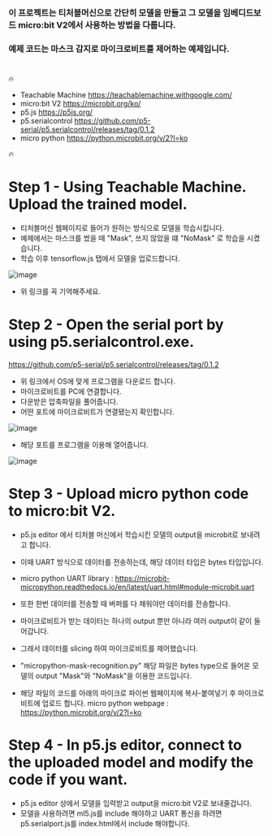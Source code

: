 ### 이 프로젝트는 티처블머신으로 간단히 모델을 만들고 그 모델을 임베디드보드 micro:bit V2에서 사용하는 방법을 다룹니다.
### 예제 코드는 마스크 감지로 마이크로비트를 제어하는 예제입니다. 


#
🔥 

- Teachable Machine https://teachablemachine.withgoogle.com/
- micro:bit V2 https://microbit.org/ko/
- p5.js https://p5js.org/
- p5.serialcontrol https://github.com/p5-serial/p5.serialcontrol/releases/tag/0.1.2
- micro python https://python.microbit.org/v/2?l=ko

🔥
#
# Step 1 - Using Teachable Machine. Upload the trained model.

- 티처블머신 웹페이지로 들어가 원하는 방식으로 모델을 학습시킵니다. 
- 예제에서는 마스크를 썼을 때 "Mask", 쓰지 않았을 떄 "NoMask" 로 학습을 시켰습니다.
- 학습 이후 tensorflow.js 탭에서 모델을 업로드합니다.

![image](https://user-images.githubusercontent.com/79979086/157226956-5a6c65d1-7ed6-43c2-a70e-b76adc70772d.png)

- 위 링크를 꼭 기억해주세요.

#
# Step 2 - Open the serial port by using p5.serialcontrol.exe.

https://github.com/p5-serial/p5.serialcontrol/releases/tag/0.1.2

- 위 링크에서 OS에 맞게 프로그램을 다운로드 합니다.
- 마이크로비트를 PC에 연결합니다.
- 다운받은 압축파일을 풀어줍니다.
- 어떤 포트에 마이크로비트가 연결됐는지 확인합니다.

![image](https://user-images.githubusercontent.com/79979086/157228873-9c4e79b8-229b-4f95-93d5-c6d10ec8158c.png)

- 해당 포트를 프로그램을 이용해 열어줍니다.

![image](https://user-images.githubusercontent.com/79979086/157228509-4fc245ff-3866-4f6c-bb0b-0acc62a4fcdf.png)

#
# Step 3 - Upload micro python code to micro:bit V2.

- p5.js editor 에서 티처블 머신에서 학습시킨 모델의 output을 microbit로 보내려고 합니다.
- 이때 UART 방식으로 데이터를 전송하는데, 해당 데이터 타입은 bytes 타입입니다.
- micro python UART library : https://microbit-micropython.readthedocs.io/en/latest/uart.html#module-microbit.uart

- 또한 한번 데이터를 전송할 때 버퍼를 다 채워야만 데이터를 전송합니다.
- 마이크로비트가 받는 데이터는 하나의 output 뿐만 아니라 여러 output이 같이 들어갑니다.
- 그래서 데이터를 slicing 하여 마이크로비트를 제어했습니다.
- "micropython-mask-recognition.py" 해당 파일은 bytes type으로 들어온 모델의 output "Mask"와 "NoMask"을 이용한 코드입니다.
- 해당 파일의 코드를 아래의 마이크로 파이썬 웹페이지에 복사-붙여넣기 후 마이크로비트에 업로드 합니다.
micro python webpage : https://python.microbit.org/v/2?l=ko

#
# Step 4 - In p5.js editor, connect to the uploaded model and modify the code if you want.

- p5.js editor 상에서 모델을 입력받고 output을 micro:bit V2로 보내줄겁니다.
- 모델을 사용하려면 ml5.js를 include 해야하고 UART 통신을 하려면 p5.serialport.js를 index.html에서 include 해야합니다.




